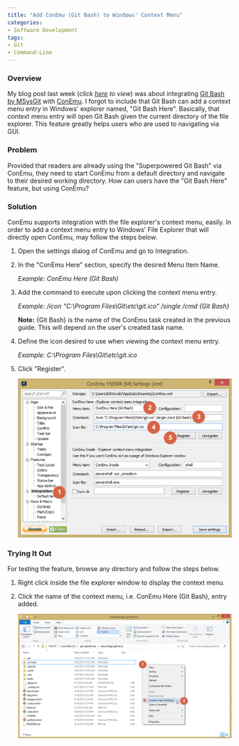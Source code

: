 ```yaml
---
title: "Add ConEmu (Git Bash) to Windows' Context Menu"
categories:
- Software Development
tags:
- Git
- Command-Line
---
```


### Overview
My blog post last week (*click [here][superpowered-gitbash] to view*) was about integrating [Git Bash by MSysGit][msysgit] with [ConEmu][conemu]. I forgot to include that Git Bash can add a context menu entry in Windows' explorer named, "Git Bash Here". Basically, that context menu entry will open Git Bash given the current directory of the file explorer. This feature greatly helps users who are used to navigating via GUI.

### Problem
Provided that readers are already using the "Superpowered Git Bash" via ConEmu, they need to start ConEmu from a default directory and navigate to their desired working directory. How can users have the "Git Bash Here" feature, but using ConEmu?

### Solution
ConEmu supports integration with the file explorer's context menu, easily. In order to add a context menu entry to Windows' File Explorer that will directly open ConEmu, may follow the steps below.

1. Open the settings dialog of ConEmu and go to Integration.
2. In the "ConEmu Here" section, specify the desired Menu Item Name.  

    *Example: ConEmu Here (Git Bash)*

3. Add the command to execute upon clicking the context menu entry.

    *Example: /icon "C:\Program Files\Git\etc\git.ico" /single /cmd {Git Bash}*

    **Note:** {Git Bash} is the name of the ConEmu task created in the previous guide. This will depend on the user's created task name.

4. Define the icon desired to use when viewing the context menu entry.

    *Example: C:\Program Files\Git\etc\git.ico*

5. Click "Register".

    ![alt text](/assets/img/blog/conemu-git-bash-contextmenu/conemu-settings.png "ConEmu Settings")

### Trying It Out
For testing the feature, browse any directory and follow the steps below.

1. Right click inside the file explorer window to display the context menu.
2. Click the name of the context menu, i.e. ConEmu Here (Git Bash), entry added.

    ![alt text](/assets/img/blog/conemu-git-bash-contextmenu/conemu-contextmenu.png "ConEmu Here (Git Bash)")


[conemu]: http://conemu.github.io/
[msysgit]: https://msysgit.github.io/
[superpowered-gitbash]: /blog/tips&amp;tricks/git/command-line/superpowered-git-bash
